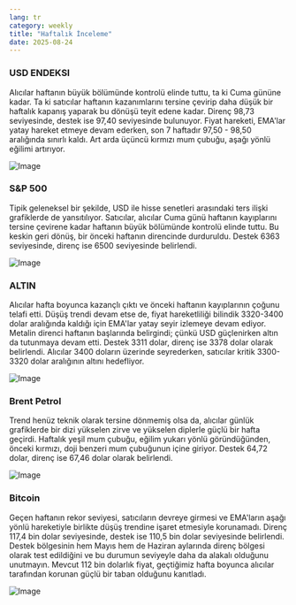 ```yaml
---
lang: tr
category: weekly
title: "Haftalık İnceleme"
date: 2025-08-24
---
```


### USD ENDEKSI

Alıcılar haftanın büyük bölümünde kontrolü elinde tuttu, ta ki Cuma gününe kadar. Ta ki satıcılar haftanın kazanımlarını tersine çevirip daha düşük bir haftalık kapanış yaparak bu dönüşü teyit edene kadar. Direnç 98,73 seviyesinde, destek ise 97,40 seviyesinde bulunuyor. Fiyat hareketi, EMA'lar yatay hareket etmeye devam ederken, son 7 haftadır 97,50 - 98,50 aralığında sınırlı kaldı. Art arda üçüncü kırmızı mum çubuğu, aşağı yönlü eğilimi artırıyor.

![Image](https://markleighedu.github.io/img/Aug-2025/24-Aug-2025/usdindex.jpg)

### S&P 500

Tipik geleneksel bir şekilde, USD ile hisse senetleri arasındaki ters ilişki grafiklerde de yansıtılıyor. Satıcılar, alıcılar Cuma günü haftanın kayıplarını tersine çevirene kadar haftanın büyük bölümünde kontrolü elinde tuttu. Bu keskin geri dönüş, bir önceki haftanın direncinde durduruldu. Destek 6363 seviyesinde, direnç ise 6500 seviyesinde belirlendi.

![Image](https://markleighedu.github.io/img/Aug-2025/24-Aug-2025/sp500.jpg)

### ALTIN

Alıcılar hafta boyunca kazançlı çıktı ve önceki haftanın kayıplarının çoğunu telafi etti. Düşüş trendi devam etse de, fiyat hareketliliği bilindik 3320-3400 dolar aralığında kaldığı için EMA'lar yatay seyir izlemeye devam ediyor. Metalin direnci haftanın başlarında belirgindi; çünkü USD güçlenirken altın da tutunmaya devam etti. Destek 3311 dolar, direnç ise 3378 dolar olarak belirlendi. Alıcılar 3400 doların üzerinde seyrederken, satıcılar kritik 3300-3320 dolar aralığının altını hedefliyor.

![Image](https://markleighedu.github.io/img/Aug-2025/24-Aug-2025/gold.jpg)

### Brent Petrol

Trend henüz teknik olarak tersine dönmemiş olsa da, alıcılar günlük grafiklerde bir dizi yükselen zirve ve yükselen diplerle güçlü bir hafta geçirdi. Haftalık yeşil mum çubuğu, eğilim yukarı yönlü göründüğünden, önceki kırmızı, doji benzeri mum çubuğunun içine giriyor. Destek 64,72 dolar, direnç ise 67,46 dolar olarak belirlendi.

![Image](https://markleighedu.github.io/img/Aug-2025/24-Aug-2025/brentoil.jpg)

### Bitcoin

Geçen haftanın rekor seviyesi, satıcıların devreye girmesi ve EMA'ların aşağı yönlü hareketiyle birlikte düşüş trendine işaret etmesiyle korunamadı. Direnç 117,4 bin dolar seviyesinde, destek ise 110,5 bin dolar seviyesinde belirlendi. Destek bölgesinin hem Mayıs hem de Haziran aylarında direnç bölgesi olarak test edildiğini ve bu durumun seviyeyle daha da alakalı olduğunu unutmayın. Mevcut 112 bin dolarlık fiyat, geçtiğimiz hafta boyunca alıcılar tarafından korunan güçlü bir taban olduğunu kanıtladı.

![Image](https://markleighedu.github.io/img/Aug-2025/24-Aug-2025/bitcoin.jpg)


